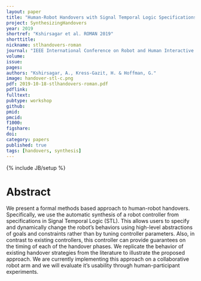 ```yaml
---
layout: paper
title: "Human-Robot Handovers with Signal Temporal Logic Specifications"
project: SynthesizingHandovers
year: 2019
shortref: "Kshirsagar et al. ROMAN 2019"
shorttitle: 
nickname: stlhandovers-roman
journal: "IEEE International Conference on Robot and Human Interactive Communication (Best Late Breaking Report Award)"
volume:
issue:
pages:
authors: "Kshirsagar, A., Kress-Gazit, H. & Hoffman, G."
image: handover-stl-c.png
pdf: 2019-10-18-stlhandovers-roman.pdf
pdflink:
fulltext:  
pubtype: workshop
github:
pmid:  
pmcid:
f1000:
figshare:
doi: 
category: papers
published: true
tags: [handovers, synthesis]
---
```

{% include JB/setup %}

# Abstract
We present a formal methods based approach to human-robot handovers. Specifically, we use the automatic synthesis of a robot controller from specifications in Signal Temporal Logic (STL). This allows users to specify and dynamically change the robot’s behaviors using high-level abstractions of goals and constraints rather than by tuning controller parameters. Also, in contrast to existing controllers, this controller can provide guarantees on the timing of each of the handover phases. We replicate the behavior of existing handover strategies from the literature to illustrate the proposed approach. We are currently implementing this approach on a collaborative robot arm and we will evaluate it’s usability through human-participant experiments.

